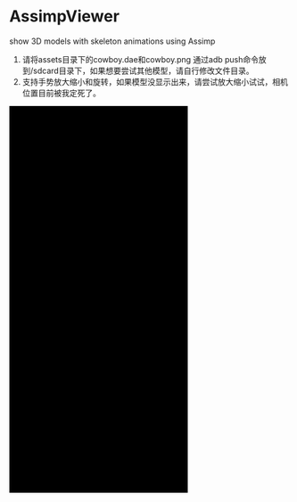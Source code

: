 # AssimpViewer
show 3D models with skeleton animations using Assimp
1. 请将assets目录下的cowboy.dae和cowboy.png 通过adb push命令放到/sdcard目录下，如果想要尝试其他模型，请自行修改文件目录。
2. 支持手势放大缩小和旋转，如果模型没显示出来，请尝试放大缩小试试，相机位置目前被我定死了。

![img](https://github.com/tanpuer/AssimpViewer/blob/master/output.gif)
